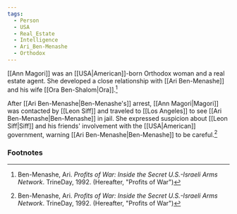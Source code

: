 ```yaml
---
tags:
  - Person
  - USA
  - Real_Estate
  - Intelligence
  - Ari_Ben-Menashe
  - Orthodox
---
```

[[Ann Magori]] was an [[USA|American]]-born Orthodox woman and a real estate agent. She developed a close relationship with [[Ari Ben-Menashe]] and his wife [[Ora Ben-Shalom|Ora]].[^1]

After [[Ari Ben-Menashe|Ben-Menashe's]] arrest, [[Ann Magori|Magori]] was contacted by [[Leon Siff]] and traveled to [[Los Angeles]] to see [[Ari Ben-Menashe|Ben-Menashe]] in jail. She expressed suspicion about [[Leon Siff|Siff]] and his friends' involvement with the [[USA|American]] government, warning [[Ari Ben-Menashe|Ben-Menashe]] to be careful.[^1]

### Footnotes
[^1]: Ben-Menashe, Ari. *Profits of War: Inside the Secret U.S.-Israeli Arms Network*. TrineDay, 1992. (Hereafter, "Profits of War")
